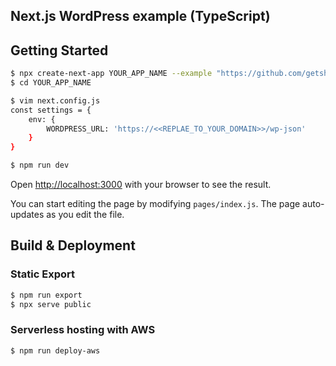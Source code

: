 ## Next.js WordPress example (TypeScript)


## Getting Started

```bash
$ npx create-next-app YOUR_APP_NAME --example "https://github.com/getshifter/headless-example-nextjs-typescript/tree/main"
$ cd YOUR_APP_NAME

$ vim next.config.js
const settings = {
    env: {
        WORDPRESS_URL: 'https://<<REPLAE_TO_YOUR_DOMAIN>>/wp-json'
    }
}

$ npm run dev
```

Open [http://localhost:3000](http://localhost:3000) with your browser to see the result.

You can start editing the page by modifying `pages/index.js`. The page auto-updates as you edit the file.

## Build & Deployment

### Static Export

```bash
$ npm run export
$ npx serve public
```

### Serverless hosting with AWS

```bash
$ npm run deploy-aws
```